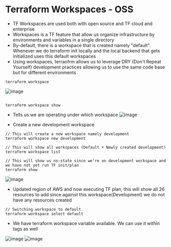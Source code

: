 # Terraform Workspaces - OSS

- TF Workspaces are used both with open source and TF cloud and enterprise
- Workspaces is a TF feature that allow us organize infrastructure by environments and variables in a single directory
- By-default, there is a workspace that is created namely "default". Whenever we do terraform init locally and the local backend that gets initialized uses this default workspaces
- Using workspaces, terraofrm allows us to leverage DRY (Don't Repeat Yourself) development practices allowing us to use the same code base but for different environments
```hcl
terraform workspace
```
![image](https://github.com/niravmsoni/terraform-aws/assets/6556021/2a466757-c0b4-4dc0-9d88-4043acb1cd9c)


```hcl

terraform workspace show

```
- Tells us we are operating under which workspace
![image](https://github.com/niravmsoni/terraform-aws/assets/6556021/7f25a358-2007-443c-a4f1-d9e1b14613e2)


- Create a new development workspace

```hcl
// This will create a new workspace namely development
terraform workspace new development

// This will show all workspaces (Default + Newly created development)
terraform workspace list

// This will show us no-state since we're on development workspace and we have not yet run TF init/plan
terraform show
```

![image](https://github.com/niravmsoni/terraform-aws/assets/6556021/8d9bd6b5-a7a8-4b1c-9ee1-c7a85c68ffe4)

- Updated region of AWS and now executing TF plan, this will show all 26 resources to add since against this workspace(Development) we do not have any resources created

```hcl
// Switching workspace to default
terraform workspace select default
```

- We have terraform workspace variable available. We can use it within tags as well

![image](https://github.com/niravmsoni/terraform-aws/assets/6556021/d8e35860-3bca-44eb-a8a8-d630d0ae39ac)
![image](https://github.com/niravmsoni/terraform-aws/assets/6556021/226ed1b3-8655-4274-9407-b1fa048cdae8)

